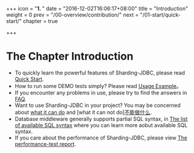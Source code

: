 +++
icon = "<b>1. </b>"
date = "2016-12-02T16:06:17+08:00"
title = "Introduction"
weight = 0
prev = "/00-overview/contribution/"
next = "/01-start/quick-start/"
chapter = true

+++

# The Chapter Introduction

 - To quickly learn the powerful features of Sharding-JDBC, please read [Quick Start](/01-start/quick-start/).
 - How to run some DEMO tests simply? Please read [Usage Example](/01-start/code-demo/)。
 - If you encounter any problems in use, please try to find the answers in [FAQ](/01-start/faq/).
 - Want to use Sharding-JDBC in your project? You may be concerned about [what it can do](/01-start/features) and [what it can not do][不能做什么](/01-start/limitations/).
 - Database middleware generally supports partial SQL syntax, in [The list of available SQL syntax](/01-start/sql-supported/) where you can learn more aobut available SQL syntax.
 - If you care about the performance of Sharding-JDBC, please view [The performance-test report](/01-start/stress-test/).
